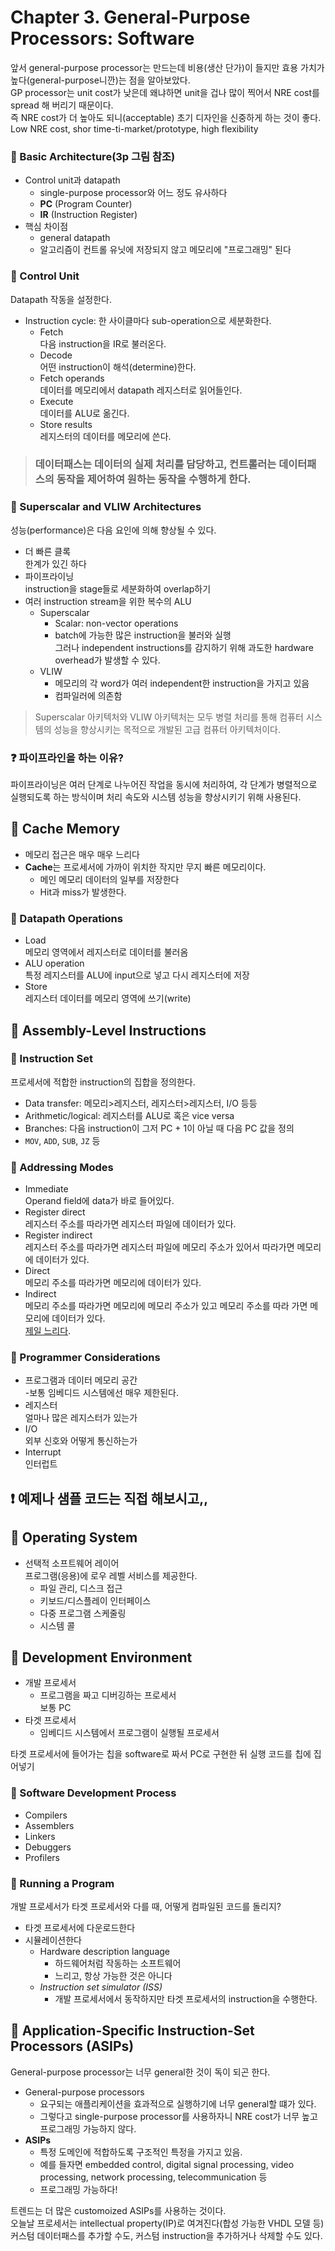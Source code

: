 # Chapter 3. General-Purpose Processors: Software
앞서 general-purpose processor는 만드는데 비용(생산 단가)이 들지만 효용 가치가 높다(general-purpose니깐)는 점을 알아보았다.  
GP processor는 unit cost가 낮은데 왜냐하면 unit을 겁나 많이 찍어서 NRE cost를 spread 해 버리기 때문이다.  
즉 NRE cost가 더 높아도 되니(acceptable) 초기 디자인을 신중하게 하는 것이 좋다.  
Low NRE cost, shor time-ti-market/prototype, high flexibility


### 🔹 Basic Architecture(3p 그림 참조)
* Control unit과 datapath  
    * single-purpose processor와 어느 정도 유사하다
    * **PC** (Program Counter)
    * **IR** (Instruction Register)
* 핵심 차이점  
    * general datapath  
    * 알고리즘이 컨트롤 유닛에 저장되지 않고 메모리에 "프로그래밍" 된다

### 🔹 Control Unit
Datapath 작동을 설정한다.  
* Instruction cycle: 한 사이클마다 sub-operation으로 세분화한다.
    * Fetch  
    다음 instruction을 IR로 불러온다.
    * Decode  
    어떤 instruction이 해석(determine)한다.
    * Fetch operands  
    데이터를 메모리에서 datapath 레지스터로 읽어들인다.
    * Execute  
    데이터를 ALU로 옮긴다.
    * Store results  
    레지스터의 데이터를 메모리에 쓴다.

> ### 데이터패스는 데이터의 실제 처리를 담당하고, 컨트롤러는 데이터패스의 동작을 제어하여 원하는 동작을 수행하게 한다.

### 🔹 Superscalar and VLIW Architectures
성능(performance)은 다음 요인에 의해 향상될 수 있다.
* 더 빠른 클록  
한계가 있긴 하다
* 파이프라이닝  
instruction을 stage들로 세분화하여 overlap하기
* 여러 instruction stream을 위한 복수의 ALU
    * Superscalar
        * Scalar: non-vector operations
        * batch에 가능한 많은 instruction을 불러와 실행  
        그러나 independent instructions를 감지하기 위해 과도한 hardware overhead가 발생할 수 있다.
    * VLIW
        * 메모리의 각 word가 여러 independent한 instruction을 가지고 있음
        * 컴파일러에 의존함
> Superscalar 아키텍처와 VLIW 아키텍처는 모두 병렬 처리를 통해 컴퓨터 시스템의 성능을 향상시키는 목적으로 개발된 고급 컴퓨터 아키텍처이다.

### ❓ 파이프라인을 하는 이유?
 파이프라이닝은 여러 단계로 나누어진 작업을 동시에 처리하여, 각 단계가 병렬적으로 실행되도록 하는 방식이며 처리 속도와 시스템 성능을 향상시키기 위해 사용된다.


## 🔵 Cache Memory
* 메모리 접근은 매우 매우 느리다
* **Cache**는 프로세서에 가까이 위치한 작지만 무지 빠른 메모리이다.
    * 메인 메모리 데이터의 일부를 저장한다
    * Hit과 miss가 발생한다.

### 🔹 Datapath Operations
* Load  
메모리 영역에서 레지스터로 데이터를 불러옴
* ALU operation  
특정 레지스터를 ALU에 input으로 넣고 다시 레지스터에 저장
* Store  
레지스터 데이터를 메모리 영역에 쓰기(write)


## 🔵 Assembly-Level Instructions
### 🔹 Instruction Set
프로세서에 적합한 instruction의 집합을 정의한다.
* Data transfer: 메모리>레지스터, 레지스터>레지스터, I/O 등등
* Arithmetic/logical: 레지스터를 ALU로 혹은 vice versa
* Branches: 다음 instruction이 그저 PC + 1이 아닐 때 다음 PC 값을 정의
* `MOV`, `ADD`, `SUB`, `JZ` 등

### 🔹 Addressing Modes
* Immediate  
Operand field에 data가 바로 들어있다.
* Register direct  
레지스터 주소를 따라가면 레지스터 파일에 데이터가 있다.
* Register indirect  
레지스터 주소를 따라가면 레지스터 파일에 메모리 주소가 있어서 따라가면 메모리에 데이터가 있다.
* Direct  
메모리 주소를 따라가면 메모리에 데이터가 있다.
* Indirect  
메모리 주소를 따라가면 메모리에 메모리 주소가 있고 메모리 주소를 따라 가면 메모리에 데이터가 있다.  
<u>제일 느리다</u>.

### 🔹 Programmer Considerations
* 프로그램과 데이터 메모리 공간  
-보통 임베디드 시스템에선 매우 제한된다.
* 레지스터  
얼마나 많은 레지스터가 있는가
* I/O  
외부 신호와 어떻게 통신하는가
* Interrupt  
인터럽트


## ❗ 예제나 샘플 코드는 직접 해보시고,,


## 🔵 Operating System
* 선택적 소프트웨어 레이어  
프로그램(응용)에 로우 레벨 서비스를 제공한다.
    * 파일 관리, 디스크 접근
    * 키보드/디스플레이 인터페이스
    * 다중 프로그램 스케줄링
    * 시스템 콜


## 🔵 Development Environment
* 개발 프로세서
    * 프로그램을 짜고 디버깅하는 프로세서  
    보통 PC
* 타겟 프로세서
    * 임베디드 시스템에서 프로그램이 실행될 프로세서

타겟 프로세서에 들어가는 칩을 software로 짜서 PC로 구현한 뒤 실행 코드를 칩에 집어넣기


### 🔹 Software Development Process
* Compilers
* Assemblers
* Linkers
* Debuggers
* Profilers

### 🔹 Running a Program
개발 프로세서가 타겟 프로세서와 다를 때, 어떻게 컴파일된 코드를 돌리지?
* 타겟 프로세서에 다운로드한다
* 시뮬레이션한다
    * Hardware description language
        * 하드웨어처럼 작동하는 소프트웨어
        * 느리고, 항상 가능한 것은 아니다
    * *Instruction set simulator (ISS)*
        * 개발 프로세서에서 동작하지만 타겟 프로세서의 instruction을 수행한다.


## 🔵 Application-Specific Instruction-Set  Processors (ASIPs)
General-purpose processor는 너무 general한 것이 독이 되곤 한다.
* General-purpose processors
    * 요구되는 애플리케이션을 효과적으로 실행하기에 너무 general할 떄가 있다.
    * 그렇다고 single-purpose processor를 사용하자니 NRE cost가 너무 높고 프로그래밍 가능하지 않다.
* **ASIPs**
    * 특정 도메인에 적합하도록 구조적인 특정을 가지고 있음.
    * 예를 들자면 embedded control, digital signal processing, video processing, network processing, telecommunication 등
    * 프로그래밍 가능하다!

트렌드는 더 많은 customoized ASIPs를 사용하는 것이다.  
오늘날 프로세서는 intellectual property(IP)로 여겨진다(합성 가능한 VHDL 모델 등)  
커스텀 데이터패스를 추가할 수도, 커스텀 instruction을 추가하거나 삭제할 수도 있다.
